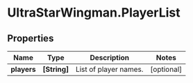 # UltraStarWingman.PlayerList

## Properties

Name | Type | Description | Notes
------------ | ------------- | ------------- | -------------
**players** | **[String]** | List of player names. | [optional] 


